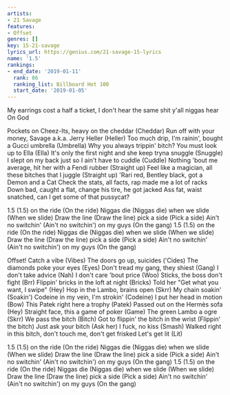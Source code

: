 ```yaml
---
artists:
- 21 Savage
features:
- Offset
genres: []
key: 15-21-savage
lyrics_url: https://genius.com/21-savage-15-lyrics
name: '1.5'
rankings:
- end_date: '2019-01-11'
  rank: 86
  ranking_list: Billboard Hot 100
  start_date: '2019-01-05'
---
```

My earrings cost a half a ticket, I don't hear the same shit y'all niggas hear
On God

Pockets on Cheez-Its, heavy on the cheddar (Cheddar)
Run off with your money, Savage a.k.a. Jerry Heller (Heller)
Too much drip, I'm rainin', bought a Gucci umbrella (Umbrella)
Why you always trippin' bitch? You must look up to Ella (Ella)
It's only the first night and she keep tryna snuggle (Snuggle)
I slept on my back just so I ain't have to cuddle (Cuddle)
Nothing 'bout me average, hit her with a Fendi rubber (Straight up)
Feel like a magician, all these bitches that I juggle (Straight up)
'Rari red, Bentley black, got a Demon and a Cat
Check the stats, all facts, rap made me a lot of racks
Down bad, caught a flat, change his tire, he got jacked
Ass fat, waist snatched, can I get some of that pussycat?

1.5 (1.5) on the ride (On the ride)
Niggas die (Niggas die) when we slide (When we slide)
Draw the line (Draw the line) pick a side (Pick a side)
Ain't no switchin' (Ain't no switchin') on my guys (On the gang)
1.5 (1.5) on the ride (On the ride)
Niggas die (Niggas die) when we slide (When we slide)
Draw the line (Draw the line) pick a side (Pick a side)
Ain't no switchin' (Ain't no switchin') on my guys (On the gang)

Offset!
Catch a vibe (Vibes)
The doors go up, suicides ('Cides)
The diamonds poke your eyes (Eyes)
Don't tread my gang, they shiest (Gang)
I don't take advice (Nah)
I don't care 'bout price (Woo)
Sticks, the boss don't fight (Brr)
Flippin' bricks in the loft at night (Bricks)
Told her "Get what you want, I swipe" (Hey)
Hop in the Lambo, brains open (Skrr)
My chain soakin' (Soakin')
Codeine in my vein, I'm strokin' (Codeine)
I put her head in motion (Bow)
This Patek right here a trophy (Patek)
Passed out on the Hermès sofa (Hey)
Straight face, this a game of poker (Game)
The green Lambo a ogre (Skrr)
We pass the bitch (Bitch)
Got to flippin' the bitch in the wrist (Flippin' the bitch)
Just ask your bitch (Ask her)
I fuck, no kiss (Smash)
Walked right in this bitch, don't touch me, don't get frisked
Let's get lit (Lit)

1.5 (1.5) on the ride (On the ride)
Niggas die (Niggas die) when we slide (When we slide)
Draw the line (Draw the line) pick a side (Pick a side)
Ain't no switchin' (Ain't no switchin') on my guys (On the gang)
1.5 (1.5) on the ride (On the ride)
Niggas die (Niggas die) when we slide (When we slide)
Draw the line (Draw the line) pick a side (Pick a side)
Ain't no switchin' (Ain't no switchin') on my guys (On the gang)
